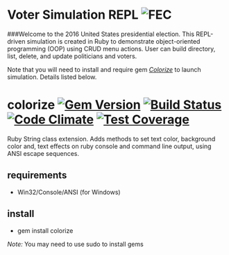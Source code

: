 # Voter Simulation REPL ![FEC](https://pbs.twimg.com/profile_images/3476874548/1d37e24881fec7aa56dd3c69451a13b4_normal.png)

###Welcome to the 2016 United States presidential election.
This REPL-driven simulation is created in Ruby to demonstrate object-oriented programming (OOP) using CRUD menu actions. User can build directory, list, delete, and update politicians and voters.

Note that you will need to install and require gem [*Colorize*](https://rubygems.org/gems/colorize) to launch simulation.  Details listed below.



colorize [![Gem Version](https://badge.fury.io/rb/colorize.svg)](http://badge.fury.io/rb/colorize) [![Build Status](https://travis-ci.org/fazibear/colorize.svg?branch=master)](https://travis-ci.org/fazibear/colorize) [![Code Climate](https://codeclimate.com/github/fazibear/colorize/badges/gpa.svg)](https://codeclimate.com/github/fazibear/colorize) [![Test Coverage](https://codeclimate.com/github/fazibear/colorize/badges/coverage.svg)](https://codeclimate.com/github/fazibear/colorize)
========

Ruby String class extension. Adds methods to set text color, background color and, text effects on ruby console and command line output, using ANSI escape sequences.


requirements
------------

* Win32/Console/ANSI (for Windows)

install
-------

* gem install colorize

*Note:* You may need to use sudo to install gems
